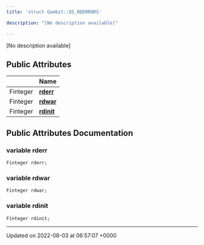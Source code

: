```yaml
---
title: 'struct Gambit::DS_RDERRORS'

description: "[No description available]"

---
```









[No description available]

## Public Attributes

|                | Name           |
| -------------- | -------------- |
| Finteger | **[rderr](/documentation/code/gambit_2/classes/structgambit_1_1ds__rderrors/#variable-rderr)**  |
| Finteger | **[rdwar](/documentation/code/gambit_2/classes/structgambit_1_1ds__rderrors/#variable-rdwar)**  |
| Finteger | **[rdinit](/documentation/code/gambit_2/classes/structgambit_1_1ds__rderrors/#variable-rdinit)**  |

## Public Attributes Documentation

### variable rderr

```
Finteger rderr;
```


### variable rdwar

```
Finteger rdwar;
```


### variable rdinit

```
Finteger rdinit;
```


-------------------------------

Updated on 2022-08-03 at 06:57:07 +0000